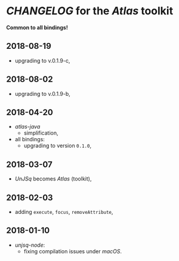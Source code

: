 # *CHANGELOG* for the *Atlas* toolkit

**Common to all bindings!**

## 2018-08-19

- upgrading to v.0.1.9-c,

## 2018-08-02

- upgrading to v.0.1.9-b,

## 2018-04-20

- *atlas-java*
  - simplification,
- all bindings:
  - upgrading to version `0.1.0`,

## 2018-03-07

- _UnJSq_ becomes _Atlas_ (toolkit),

## 2018-02-03

- adding `execute`, `focus`, `removeAttribute`,

## 2018-01-10

- *unjsq-node*:
    - fixing compilation issues under *macOS*.